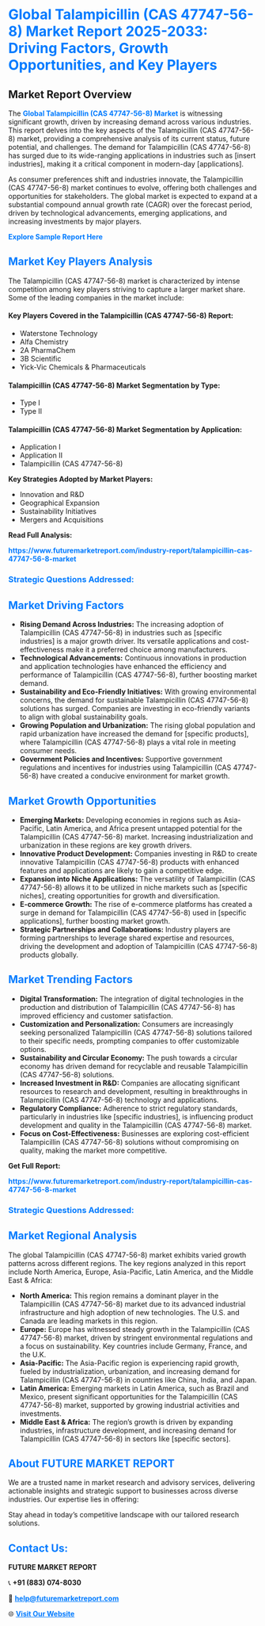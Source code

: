 <h1 style="color: #007BFF;">Global Talampicillin (CAS 47747-56-8) Market Report 2025-2033: Driving Factors, Growth Opportunities, and Key Players</h1>

<section id="overview">
<h2>Market Report Overview</h2>
<p>The <a href="https://www.futuremarketreport.com/industry-report/talampicillin-cas-47747-56-8-market" style="color: #007BFF; text-decoration: none;"><strong>Global Talampicillin (CAS 47747-56-8) Market</strong></a> is witnessing significant growth, driven by increasing demand across various industries. This report delves into the key aspects of the Talampicillin (CAS 47747-56-8) market, providing a comprehensive analysis of its current status, future potential, and challenges. The demand for Talampicillin (CAS 47747-56-8) has surged due to its wide-ranging applications in industries such as [insert industries], making it a critical component in modern-day [applications].</p>
<p>As consumer preferences shift and industries innovate, the Talampicillin (CAS 47747-56-8) market continues to evolve, offering both challenges and opportunities for stakeholders. The global market is expected to expand at a substantial compound annual growth rate (CAGR) over the forecast period, driven by technological advancements, emerging applications, and increasing investments by major players.</p>
</section>

<section id="overview">
<p><a href="https://www.futuremarketreport.com/request-sample/reportId=112292" style="color: #007BFF; text-decoration: none;"><strong>Explore Sample Report Here</strong></a></p>
</section>

<section id="key-players">
<h2 style="color: #007BFF;">Market Key Players Analysis</h2>
<p>The Talampicillin (CAS 47747-56-8) market is characterized by intense competition among key players striving to capture a larger market share. Some of the leading companies in the market include:</p>
<h4>Key Players Covered in the Talampicillin (CAS 47747-56-8) Report:</h4>
<ul><li>Waterstone Technology</li><li>Alfa Chemistry</li><li>2A PharmaChem</li><li>3B Scientific</li><li>Yick-Vic Chemicals &amp; Pharmaceuticals</li></ul>
<h4>Talampicillin (CAS 47747-56-8) Market Segmentation by Type:</h4>
<ul><li>Type I</li><li>Type II</li></ul>

<h4>Talampicillin (CAS 47747-56-8) Market Segmentation by Application:</h4>
<ul><li>Application I</li><li>Application II</li><li>Talampicillin (CAS 47747-56-8)</li></ul>
<p><strong>Key Strategies Adopted by Market Players:</strong></p>
<ul>
<li>Innovation and R&D</li>
<li>Geographical Expansion</li>
<li>Sustainability Initiatives</li>
<li>Mergers and Acquisitions</li>
</ul>
</section>

<section>
<p><strong>Read Full Analysis: </strong></p><a href="https://www.futuremarketreport.com/industry-report/talampicillin-cas-47747-56-8-market" style="color: #007BFF; text-decoration: none;"><strong>https://www.futuremarketreport.com/industry-report/talampicillin-cas-47747-56-8-market</strong></a>
<h3 style="color: #007BFF;">Strategic Questions Addressed:</h3>
</section>

<section id="driving-factors">
<h2 style="color: #007BFF;">Market Driving Factors</h2>
<ul>
<li><strong>Rising Demand Across Industries:</strong> The increasing adoption of Talampicillin (CAS 47747-56-8) in industries such as [specific industries] is a major growth driver. Its versatile applications and cost-effectiveness make it a preferred choice among manufacturers.</li>
<li><strong>Technological Advancements:</strong> Continuous innovations in production and application technologies have enhanced the efficiency and performance of Talampicillin (CAS 47747-56-8), further boosting market demand.</li>
<li><strong>Sustainability and Eco-Friendly Initiatives:</strong> With growing environmental concerns, the demand for sustainable Talampicillin (CAS 47747-56-8) solutions has surged. Companies are investing in eco-friendly variants to align with global sustainability goals.</li>
<li><strong>Growing Population and Urbanization:</strong> The rising global population and rapid urbanization have increased the demand for [specific products], where Talampicillin (CAS 47747-56-8) plays a vital role in meeting consumer needs.</li>
<li><strong>Government Policies and Incentives:</strong> Supportive government regulations and incentives for industries using Talampicillin (CAS 47747-56-8) have created a conducive environment for market growth.</li>
</ul>
</section>

<section id="growth-opportunities">
<h2 style="color: #007BFF;">Market Growth Opportunities</h2>
<ul>
<li><strong>Emerging Markets:</strong> Developing economies in regions such as Asia-Pacific, Latin America, and Africa present untapped potential for the Talampicillin (CAS 47747-56-8) market. Increasing industrialization and urbanization in these regions are key growth drivers.</li>
<li><strong>Innovative Product Development:</strong> Companies investing in R&D to create innovative Talampicillin (CAS 47747-56-8) products with enhanced features and applications are likely to gain a competitive edge.</li>
<li><strong>Expansion into Niche Applications:</strong> The versatility of Talampicillin (CAS 47747-56-8) allows it to be utilized in niche markets such as [specific niches], creating opportunities for growth and diversification.</li>
<li><strong>E-commerce Growth:</strong> The rise of e-commerce platforms has created a surge in demand for Talampicillin (CAS 47747-56-8) used in [specific applications], further boosting market growth.</li>
<li><strong>Strategic Partnerships and Collaborations:</strong> Industry players are forming partnerships to leverage shared expertise and resources, driving the development and adoption of Talampicillin (CAS 47747-56-8) products globally.</li>
</ul>
</section>

<section id="trending-factors">
<h2 style="color: #007BFF;">Market Trending Factors</h2>
<ul>
<li><strong>Digital Transformation:</strong> The integration of digital technologies in the production and distribution of Talampicillin (CAS 47747-56-8) has improved efficiency and customer satisfaction.</li>
<li><strong>Customization and Personalization:</strong> Consumers are increasingly seeking personalized Talampicillin (CAS 47747-56-8) solutions tailored to their specific needs, prompting companies to offer customizable options.</li>
<li><strong>Sustainability and Circular Economy:</strong> The push towards a circular economy has driven demand for recyclable and reusable Talampicillin (CAS 47747-56-8) solutions.</li>
<li><strong>Increased Investment in R&D:</strong> Companies are allocating significant resources to research and development, resulting in breakthroughs in Talampicillin (CAS 47747-56-8) technology and applications.</li>
<li><strong>Regulatory Compliance:</strong> Adherence to strict regulatory standards, particularly in industries like [specific industries], is influencing product development and quality in the Talampicillin (CAS 47747-56-8) market.</li>
<li><strong>Focus on Cost-Effectiveness:</strong> Businesses are exploring cost-efficient Talampicillin (CAS 47747-56-8) solutions without compromising on quality, making the market more competitive.</li>
</ul>
</section>

<section>
<p><strong>Get Full Report: </strong></p><a href="https://www.futuremarketreport.com/industry-report/talampicillin-cas-47747-56-8-market" style="color: #007BFF; text-decoration: none;"><strong>https://www.futuremarketreport.com/industry-report/talampicillin-cas-47747-56-8-market</strong></a>
<h3 style="color: #007BFF;">Strategic Questions Addressed:</h3>
</section>


<section id="regional-analysis">
<h2 style="color: #007BFF;">Market Regional Analysis</h2>
<p>The global Talampicillin (CAS 47747-56-8) market exhibits varied growth patterns across different regions. The key regions analyzed in this report include North America, Europe, Asia-Pacific, Latin America, and the Middle East & Africa:</p>
<ul>
<li><strong>North America:</strong> This region remains a dominant player in the Talampicillin (CAS 47747-56-8) market due to its advanced industrial infrastructure and high adoption of new technologies. The U.S. and Canada are leading markets in this region.</li>
<li><strong>Europe:</strong> Europe has witnessed steady growth in the Talampicillin (CAS 47747-56-8) market, driven by stringent environmental regulations and a focus on sustainability. Key countries include Germany, France, and the U.K.</li>
<li><strong>Asia-Pacific:</strong> The Asia-Pacific region is experiencing rapid growth, fueled by industrialization, urbanization, and increasing demand for Talampicillin (CAS 47747-56-8) in countries like China, India, and Japan.</li>
<li><strong>Latin America:</strong> Emerging markets in Latin America, such as Brazil and Mexico, present significant opportunities for the Talampicillin (CAS 47747-56-8) market, supported by growing industrial activities and investments.</li>
<li><strong>Middle East & Africa:</strong> The region’s growth is driven by expanding industries, infrastructure development, and increasing demand for Talampicillin (CAS 47747-56-8) in sectors like [specific sectors].</li>
</ul>
</section>

<footer>
<h2 style="color: #007BFF;">About FUTURE MARKET REPORT</h2>
<p>We are a trusted name in market research and advisory services, delivering actionable insights and strategic support to businesses across diverse industries. Our expertise lies in offering:</p>

<p>Stay ahead in today’s competitive landscape with our tailored research solutions.</p>

<h2 style="color: #007BFF;">Contact Us:</h2>
<p><strong>FUTURE MARKET REPORT</strong></p>
<p>📞 <strong>+91 (883) 074-8030</strong></p>
<p>📧 <strong><a href="mailto:help@futuremarketreport.com" style="color: #007BFF;">help@futuremarketreport.com</a></strong></p>
<p>🌐 <strong><a href="https://www.futuremarketreport.com/" style="color: #007BFF;">Visit Our Website</a></strong></p>
</footer>